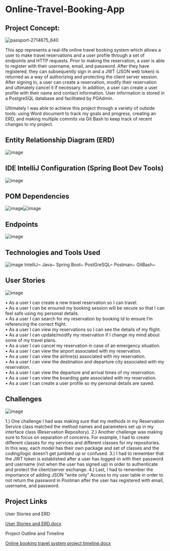 # Online-Travel-Booking-App
## Project Concept:

![passport-2714675_640](https://user-images.githubusercontent.com/94870846/152490274-15546bcf-cf8a-454a-b6e1-373370af1cbe.jpg)

This app represents a real-life online travel booking system which allows a user to make travel reservations and a user profile through a set of endpoints and HTTP requests. Prior to making the reservation, a user is able to register with their username, email, and password.  After they have registered, they can subsequently sign in and a JWT (JSON web token) is returned as a way of authorizing and protecting the client server session. After signing in, a user can create a reservation, modify their reservation and ultimately cancel it if necessary.  In addition, a user can create a user profile with their name and contact information.  User information is stored in a PostgreSQL database and facilitated by PGAdmin.  

Ultimately I was able to achieve this project through a variety of outside tools: using Word document to track my goals and progress, creating an ERD, and making multiple commits via Git Bash to keep track of recent changes to my project.

## Entity Relationship Diagram (ERD)

![image](https://user-images.githubusercontent.com/94870846/152490521-48faabdd-4f3b-4799-afd7-7f6fd64376df.png)

## IDE IntelliJ Configuration (Spring Boot Dev Tools)

![image](https://user-images.githubusercontent.com/94870846/152491284-2918e2e0-33c6-4dc7-bdae-f33edebd4e5c.png)

## POM Dependencies

![image](https://user-images.githubusercontent.com/94870846/152493122-c6563368-462a-4bfa-aff1-8517cff00ab5.png)![image](https://user-images.githubusercontent.com/94870846/152492518-c14b4795-4e6c-427c-9920-a14c270468e5.png)

## Endpoints

![image](https://user-images.githubusercontent.com/94870846/152493185-f16ea30b-9139-4959-aad6-c937600c4a42.png)

## Technologies and Tools Used

![image](https://user-images.githubusercontent.com/94870846/152493640-cd82f4c2-7a41-4007-9799-7237cdcf60cb.png)
IntelliJ~
Java~
Spring Boot~
PostGreSQL~
Postman~
GitBash~

## User Stories

![image](https://user-images.githubusercontent.com/94870846/152494729-699a44be-502e-4648-88b4-107e2e80002e.png)

•	As a user I can create a new travel reservation so I can travel. <br />
•	As a user I can be ensured my booking session will be secure so that I can feel safe using my personal details.  <br />
•	As a user I can search for my reservation by booking Id to ensure I’m referencing the correct flight.  <br />
•	As a user I can view my reservations so I can see the details of my flight.  <br />
•	As a user I can update/modify my reservation if I change my mind about some of my travel plans.  <br />
•	As a user I can cancel my reservation in case of an emergency situation.  <br />
•	As a user I can view the airport associated with my reservation.  <br />
•	As a user I can view the airline(s) associated with my reservation.  <br />
•	As a user I can view the destination and departure city associated with my reservation.  <br />
•	As a user I can view the departure and arrival times of my reservation.  <br />
•	As a user I can view the boarding gate associated with my reservation. <br />
•	As a user I can create a user profile so my personal details are saved. <br />

## Challenges

![image](https://user-images.githubusercontent.com/94870846/152495215-90a3a232-2105-42fd-9a70-9d169a3ca08e.png)

1.)	 One challenge I had was making sure that my methods in my Reservation Service class matched the method names and parameters set up in my interface class (Reservation Repository).
2.)	Another challenge was making sure to focus on separation of concerns.  For example, I had to create different classes for my services and different classes for my repositories.  In this way, each model has their own package and set of classes and the coding/logic doesn’t get jumbled up or confused.
3.)	 I had to remember that the JWT token is established after a user has logged-in with their password and username (not when the user has signed up) in order to authenticate and protect the client/server exchange.
4.)	 Last, I had to remember the importance of adding JSON “write only” Access to my user table in order to not return the password in Postman after the user has registered with email, username, and password.

## Project Links

User Stories and ERD <br />

[User Stories and ERD.docx](https://github.com/tonity2021/Unit-2-Java-Project/files/8001197/User.Stories.and.ERD.docx)

Project Outline and Timeline <br />

[Online booking travel system project timeline.docx](https://github.com/tonity2021/Unit-2-Java-Project/files/8001176/Online.booking.travel.system.project.timeline.docx)






